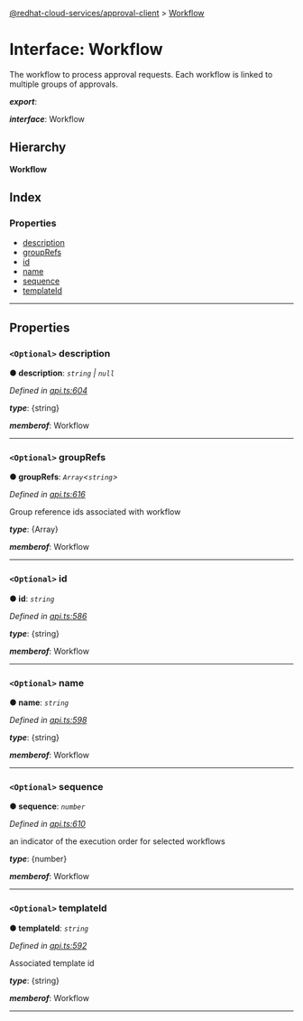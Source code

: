 [@redhat-cloud-services/approval-client](../README.md) > [Workflow](../interfaces/workflow.md)

# Interface: Workflow

The workflow to process approval requests. Each workflow is linked to multiple groups of approvals.

*__export__*: 

*__interface__*: Workflow

## Hierarchy

**Workflow**

## Index

### Properties

* [description](workflow.md#description)
* [groupRefs](workflow.md#grouprefs)
* [id](workflow.md#id)
* [name](workflow.md#name)
* [sequence](workflow.md#sequence)
* [templateId](workflow.md#templateid)

---

## Properties

<a id="description"></a>

### `<Optional>` description

**● description**: *`string` \| `null`*

*Defined in [api.ts:604](https://github.com/RedHatInsights/javascript-clients/blob/master/packages/approval/api.ts#L604)*

*__type__*: {string}

*__memberof__*: Workflow

___
<a id="grouprefs"></a>

### `<Optional>` groupRefs

**● groupRefs**: *`Array`<`string`>*

*Defined in [api.ts:616](https://github.com/RedHatInsights/javascript-clients/blob/master/packages/approval/api.ts#L616)*

Group reference ids associated with workflow

*__type__*: {Array}

*__memberof__*: Workflow

___
<a id="id"></a>

### `<Optional>` id

**● id**: *`string`*

*Defined in [api.ts:586](https://github.com/RedHatInsights/javascript-clients/blob/master/packages/approval/api.ts#L586)*

*__type__*: {string}

*__memberof__*: Workflow

___
<a id="name"></a>

### `<Optional>` name

**● name**: *`string`*

*Defined in [api.ts:598](https://github.com/RedHatInsights/javascript-clients/blob/master/packages/approval/api.ts#L598)*

*__type__*: {string}

*__memberof__*: Workflow

___
<a id="sequence"></a>

### `<Optional>` sequence

**● sequence**: *`number`*

*Defined in [api.ts:610](https://github.com/RedHatInsights/javascript-clients/blob/master/packages/approval/api.ts#L610)*

an indicator of the execution order for selected workflows

*__type__*: {number}

*__memberof__*: Workflow

___
<a id="templateid"></a>

### `<Optional>` templateId

**● templateId**: *`string`*

*Defined in [api.ts:592](https://github.com/RedHatInsights/javascript-clients/blob/master/packages/approval/api.ts#L592)*

Associated template id

*__type__*: {string}

*__memberof__*: Workflow

___

